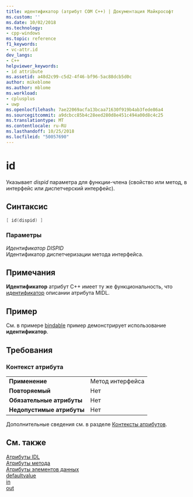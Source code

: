 ```yaml
---
title: идентификатор (атрибут COM C++) | Документация Майкрософт
ms.custom: ''
ms.date: 10/02/2018
ms.technology:
- cpp-windows
ms.topic: reference
f1_keywords:
- vc-attr.id
dev_langs:
- C++
helpviewer_keywords:
- id attribute
ms.assetid: a48d2c99-c5d2-4f46-bf96-5ac88dcb5d0c
author: mikeblome
ms.author: mblome
ms.workload:
- cplusplus
- uwp
ms.openlocfilehash: 7ae22069acfa13bcaa71630f919b4ab3fede86a4
ms.sourcegitcommit: a9dcbcc85b4c28eed280d8e451c494a00d8c4c25
ms.translationtype: MT
ms.contentlocale: ru-RU
ms.lasthandoff: 10/25/2018
ms.locfileid: "50057690"
---
```

# <a name="id"></a>id

Указывает *dispid* параметра для функции-члена (свойство или метод, в интерфейс или диспетчерский интерфейс).

## <a name="syntax"></a>Синтаксис

```cpp
[ id(dispid) ]
```

### <a name="parameters"></a>Параметры

*Идентификатор DISPID*<br/>
Идентификатор диспетчеризации метода интерфейса.

## <a name="remarks"></a>Примечания

**Идентификатор** атрибут C++ имеет ту же функциональность, что [идентификатор](/windows/desktop/Midl/id) описании атрибута MIDL.

## <a name="example"></a>Пример

См. в примере [bindable](bindable.md) пример демонстрирует использование **идентификатор**.

## <a name="requirements"></a>Требования

### <a name="attribute-context"></a>Контекст атрибута

|||
|-|-|
|**Применение**|Метод интерфейса|
|**Повторяемый**|Нет|
|**Обязательные атрибуты**|Нет|
|**Недопустимые атрибуты**|Нет|

Дополнительные сведения см. в разделе [Контексты атрибутов](cpp-attributes-com-net.md#contexts).

## <a name="see-also"></a>См. также

[Атрибуты IDL](idl-attributes.md)<br/>
[Атрибуты метода](method-attributes.md)<br/>
[Атрибуты элементов данных](data-member-attributes.md)<br/>
[defaultvalue](defaultvalue.md)<br/>
[in](in-cpp.md)<br/>
[out](out-cpp.md)